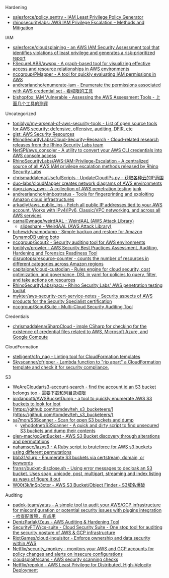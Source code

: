Hardening

* [salesforce/policy_sentry - IAM Least Privilege Policy Generator](https://github.com/salesforce/policy_sentry)
* [rhinosecuritylabs: AWS IAM Privilege Escalation – Methods and Mitigation](https://rhinosecuritylabs.com/aws/aws-privilege-escalation-methods-mitigation/)

IAM

* [salesforce/cloudsplaining - an AWS IAM Security Assessment tool that identifies violations of least privilege and generates a risk-prioritized report](https://github.com/salesforce/cloudsplaining)
* [FSecureLABS/awspx - A graph-based tool for visualizing effective access and resource relationships in AWS environments](https://github.com/FSecureLABS/awspx)
* [nccgroup/PMapper - A tool for quickly evaluating IAM permissions in AWS](https://github.com/nccgroup/PMapper)
* [andresriancho/enumerate-iam - Enumerate the permissions associated with AWS credential set - 看权限的工具](https://github.com/andresriancho/enumerate-iam)
* [bishopfox: IAM Vulnerable - Assessing the AWS Assessment Tools - 上面几个工具的测评](https://labs.bishopfox.com/tech-blog/iam-vulnerable-assessing-the-aws-assessment-tools)

Uncategorized

* [toniblyx/my-arsenal-of-aws-security-tools - List of open source tools for AWS security: defensive, offensive, auditing, DFIR, etc](https://github.com/toniblyx/my-arsenal-of-aws-security-tools)
* [gist: AWS Security Resources](https://gist.github.com/chanj/6c48c059ad4b72a60bf3)
* [RhinoSecurityLabs/Cloud-Security-Research - Cloud-related research releases from the Rhino Security Labs team](https://github.com/RhinoSecurityLabs/Cloud-Security-Research/)
* [NetSPI/aws_consoler - A utility to convert your AWS CLI credentials into AWS console access](https://github.com/NetSPI/aws_consoler)
* [RhinoSecurityLabs/AWS-IAM-Privilege-Escalation - A centralized source of all AWS IAM privilege escalation methods released by Rhino Security Labs](https://github.com/RhinoSecurityLabs/AWS-IAM-Privilege-Escalation)
* [chrismaddalena/UsefulScripts - UpdateCloudIPs.py - 获取各种云的IP范围](https://github.com/chrismaddalena/UsefulScripts/blob/master/UpdateCloudIPs.py)
* [duo-labs/cloudMapper creates network diagrams of AWS environments](https://github.com/duo-labs/cloudmapper)
* [dagrz/aws_pwn - A collection of AWS penetration testing junk](https://github.com/dagrz/aws_pwn)
* [andresriancho/nimbostratus - Tools for fingerprinting and exploiting Amazon cloud infrastructures](https://andresriancho.github.io/nimbostratus/)
* [arkadiyt/aws_public_ips - Fetch all public IP addresses tied to your AWS account. Works with IPv4/IPv6, Classic/VPC networking, and across all AWS services](https://github.com/arkadiyt/aws_public_ips)
* [carnal0wnage/weirdAAL - WeirdAAL (AWS Attack Library)](https://github.com/carnal0wnage/weirdAAL)
  * [slideshare - WeirdAAL (AWS Attack Library)](https://www.slideshare.net/chrisgates/weirdaal-aws-attack-library)
* [bchew/dynamodump - Simple backup and restore for Amazon DynamoDB using boto](https://github.com/bchew/dynamodump)
* [nccgroup/Scout2 - Security auditing tool for AWS environments](https://github.com/nccgroup/Scout2)
* [toniblyx/prowler - AWS Security Best Practices Assessment, Auditing, Hardening and Forensics Readiness Tool](https://github.com/toniblyx/prowler)
* [disruptops/resource-counter - counts the number of resources in different categories across Amazon regions](https://github.com/disruptops/resource-counter)
* [capitalone/cloud-custodian - Rules engine for cloud security, cost optimization, and governance, DSL in yaml for policies to query, filter, and take actions on resources](https://github.com/capitalone/cloud-custodian)
* [RhinoSecurityLabs/pacu - Rhino Security Labs' AWS penetration testing toolkit](https://github.com/RhinoSecurityLabs/pacu)
* [mykter/aws-security-cert-service-notes - Security aspects of AWS products for the Security Specialist certification](https://github.com/mykter/aws-security-cert-service-notes)
* [nccgroup/ScoutSuite - Multi-Cloud Security Auditing Tool](https://github.com/nccgroup/ScoutSuite)

Credentials

* [chrismaddalena/SharpCloud - imple CSharp for checking for the existence of credential files related to AWS, Microsoft Azure, and Google Compute](https://github.com/chrismaddalena/SharpCloud)

CloudFormation

* [stelligent/cfn_nag - Linting tool for CloudFormation templates](https://github.com/stelligent/cfn_nag)
* [Skyscanner/cfripper - Lambda function to "rip apart" a CloudFormation template and check it for security compliance.](https://github.com/Skyscanner/cfripper/)

S3

* [WeAreCloudar/s3-account-search - find the account id an S3 bucket belongs too - 需要下载和列目录权限](https://github.com/WeAreCloudar/s3-account-search)
* [jordanpotti/AWSBucketDump - a tool to quickly enumerate AWS S3 buckets to look for loot](https://github.com/jordanpotti/AWSBucketDump)
* [https://github.com/tomdev/teh_s3_bucketeers/](https://github.com/tomdev/teh_s3_bucketeers/)
* [sa7mon/S3Scanner - Scan for open S3 buckets and dump](https://github.com/sa7mon/S3Scanner)
  * [yehgdotnet/S3Scanner - A quick and dirty script to find unsecured S3 buckets and dump their contents](https://github.com/yehgdotnet/S3Scanner)
* [glen-mac/goGetBucket - AWS S3 Bucket discovery through alterations and permutations](https://github.com/glen-mac/goGetBucket)
* [nahamsec/lazys3 - A Ruby script to bruteforce for AWS s3 buckets using different permutations](https://github.com/nahamsec/lazys3)
* [bbb31/slurp - Enumerate S3 buckets via certstream, domain, or keywords](https://github.com/bbb31/slurp)
* [fransr/bucket-disclose.sh - Using error messages to decloak an S3 bucket. Uses soap, unicode, post, multipart, streaming and index listing as ways of figure it out](https://gist.github.com/fransr/a155e5bd7ab11c93923ec8ce788e3368)
* [W00t3k/inSp3ctor - AWS S3 Bucket/Object Finder - S3域名爆破](https://github.com/W00t3k/inSp3ctor)

Auditing

* [padok-team/yatas - A simple tool to audit your AWS/GCP infrastructure for misconfiguration or potential security issues with plugins integration - 检查配置项，有点用](https://github.com/padok-team/yatas)
* [DenizParlak/Zeus - AWS Auditing & Hardening Tool](https://github.com/DenizParlak/Zeus)
* [SecurityFTW/cs-suite - Cloud Security Suite - One stop tool for auditing the security posture of AWS & GCP infrastructure](https://github.com/SecurityFTW/cs-suite)
* [RiotGames/cloud-inquisitor - Enforce ownership and data security within AWS](https://github.com/RiotGames/cloud-inquisitor)
* [Netflix/security_monkey - monitors your AWS and GCP accounts for policy changes and alerts on insecure configurations](https://github.com/Netflix/security_monkey)
* [cloudsploit/scans - AWS security scanning checks](https://github.com/cloudsploit/scans)
* [Netflix/repokid - AWS Least Privilege for Distributed, High-Velocity Deployment](https://github.com/Netflix/repokid)
